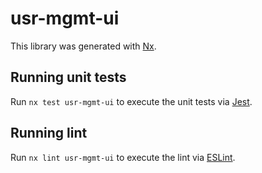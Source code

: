 # usr-mgmt-ui

This library was generated with [Nx](https://nx.dev).

## Running unit tests

Run `nx test usr-mgmt-ui` to execute the unit tests via [Jest](https://jestjs.io).

## Running lint

Run `nx lint usr-mgmt-ui` to execute the lint via [ESLint](https://eslint.org/).
